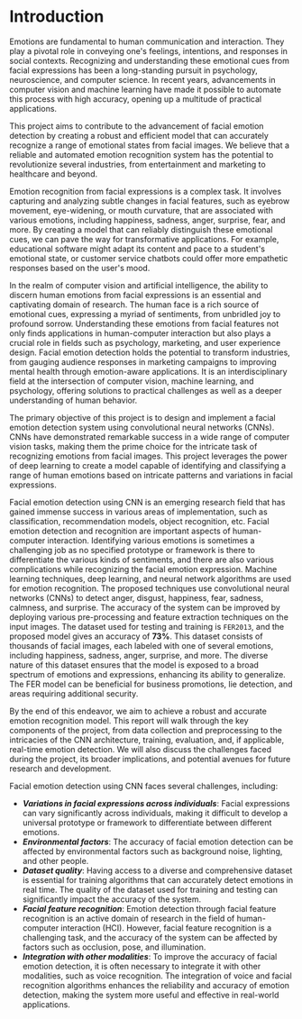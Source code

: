 # Introduction

Emotions are fundamental to human communication and interaction. They play a pivotal role in conveying one's feelings, intentions, and responses in social contexts. Recognizing and understanding these emotional cues from facial expressions has been a long-standing pursuit in psychology, neuroscience, and computer science. In recent years, advancements in computer vision and machine learning have made it possible to automate this process with high accuracy, opening up a multitude of practical applications.

This project aims to contribute to the advancement of facial emotion detection by creating a robust and efficient model that can accurately recognize a range of emotional states from facial images. We believe that a reliable and automated emotion recognition system has the potential to revolutionize several industries, from entertainment and marketing to healthcare and beyond.

Emotion recognition from facial expressions is a complex task. It involves capturing and analyzing subtle changes in facial features, such as eyebrow movement, eye-widening, or mouth curvature, that are associated with various emotions, including happiness, sadness, anger, surprise, fear, and more. By creating a model that can reliably distinguish these emotional cues, we can pave the way for transformative applications. For example, educational software might adapt its content and pace to a student's emotional state, or customer service chatbots could offer more empathetic responses based on the user's mood.

In the realm of computer vision and artificial intelligence, the ability to discern human emotions from facial expressions is an essential and captivating domain of research. The human face is a rich source of emotional cues, expressing a myriad of sentiments, from unbridled joy to profound sorrow. Understanding these emotions from facial features not only finds applications in human-computer interaction but also plays a crucial role in fields such as psychology, marketing, and user experience design. Facial emotion detection holds the potential to transform industries, from gauging audience responses in marketing campaigns to improving mental health through emotion-aware applications. It is an interdisciplinary field at the intersection of computer vision, machine learning, and psychology, offering solutions to practical challenges as well as a deeper understanding of human behavior.

The primary objective of this project is to design and implement a facial emotion detection system using convolutional neural networks (CNNs). CNNs have demonstrated remarkable success in a wide range of computer vision tasks, making them the prime choice for the intricate task of recognizing emotions from facial images. This project leverages the power of deep learning to create a model capable of identifying and classifying a range of human emotions based on intricate patterns and variations in facial expressions.

Facial emotion detection using CNN is an emerging research field that has gained immense success in various areas of implementation, such as classification, recommendation models, object recognition, etc. Facial emotion detection and recognition are important aspects of human-computer interaction. Identifying various emotions is sometimes a challenging job as no specified prototype or framework is there to differentiate the various kinds of sentiments, and there are also various complications while recognizing the facial emotion expression. Machine learning techniques, deep learning, and neural network algorithms are used for emotion recognition. The proposed techniques use convolutional neural networks (CNNs) to detect anger, disgust, happiness, fear, sadness, calmness, and surprise. The accuracy of the system can be improved by deploying various pre-processing and feature extraction techniques on the input images. The dataset used for testing and training is `FER2013`, and the proposed model gives an accuracy of **73%**. This dataset consists of thousands of facial images, each labeled with one of several emotions, including happiness, sadness, anger, surprise, and more. The diverse nature of this dataset ensures that the model is exposed to a broad spectrum of emotions and expressions, enhancing its ability to generalize. The FER model can be beneficial for business promotions, lie detection, and areas requiring additional security.

By the end of this endeavor, we aim to achieve a robust and accurate emotion recognition model. This report will walk through the key components of the project, from data collection and preprocessing to the intricacies of the CNN architecture, training, evaluation, and, if applicable, real-time emotion detection. We will also discuss the challenges faced during the project, its broader implications, and potential avenues for future research and development.

Facial emotion detection using CNN faces several challenges, including:
* **_Variations in facial expressions across individuals_**: Facial expressions can vary significantly across individuals, making it difficult to develop a universal prototype or framework to differentiate between different emotions.
* **_Environmental factors_**: The accuracy of facial emotion detection can be affected by environmental factors such as background noise, lighting, and other people.
* **_Dataset quality_**: Having access to a diverse and comprehensive dataset is essential for training algorithms that can accurately detect emotions in real time. The quality of the dataset used for training and testing can significantly impact the accuracy of the system.
* **_Facial feature recognition_**: Emotion detection through facial feature recognition is an active domain of research in the field of human-computer interaction (HCI). However, facial feature recognition is a challenging task, and the accuracy of the system can be affected by factors such as occlusion, pose, and illumination.
* **_Integration with other modalities_**: To improve the accuracy of facial emotion detection, it is often necessary to integrate it with other modalities, such as voice recognition. The integration of voice and facial recognition algorithms enhances the reliability and accuracy of emotion detection, making the system more useful and effective in real-world applications.
